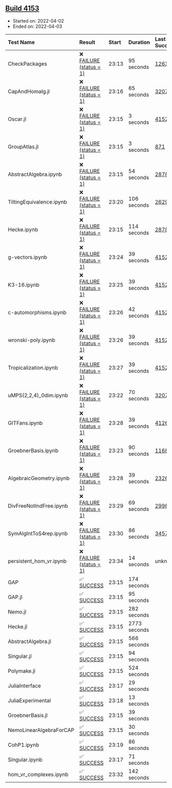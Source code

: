 ## [Build 4153](https://oscarci.mathematik.uni-kl.de/job/oscar-stable/4153/)

* Started on: 2022-04-02
* Ended on: 2022-04-03

| Test Name    | Result | Start | Duration | Last Success | First Failure |
|:-------------|:-------|:------|:---------|:-------------|:--------------|
| CheckPackages | ❌ [FAILURE (status = 1)](https://oscarci.mathematik.uni-kl.de/job/oscar-stable/4153/artifact/logs/build-4153/CheckPackages.log) | 23:13 | 95 seconds | [1263](https://oscarci.mathematik.uni-kl.de/job/oscar-stable/1263/) | [1264](https://oscarci.mathematik.uni-kl.de/job/oscar-stable/1264/) |
| CapAndHomalg.jl | ❌ [FAILURE (status = 1)](https://oscarci.mathematik.uni-kl.de/job/oscar-stable/4153/artifact/logs/build-4153/CapAndHomalg.jl.log) | 23:16 | 65 seconds | [3207](https://oscarci.mathematik.uni-kl.de/job/oscar-stable/3207/) | [3208](https://oscarci.mathematik.uni-kl.de/job/oscar-stable/3208/) |
| Oscar.jl | ❌ [FAILURE (status = 1)](https://oscarci.mathematik.uni-kl.de/job/oscar-stable/4153/artifact/logs/build-4153/Oscar.jl.log) | 23:15 | 3 seconds | [4152](https://oscarci.mathematik.uni-kl.de/job/oscar-stable/4152/) | [4153](https://oscarci.mathematik.uni-kl.de/job/oscar-stable/4153/) |
| GroupAtlas.jl | ❌ [FAILURE (status = 1)](https://oscarci.mathematik.uni-kl.de/job/oscar-stable/4153/artifact/logs/build-4153/GroupAtlas.jl.log) | 23:15 | 3 seconds | [871](https://oscarci.mathematik.uni-kl.de/job/oscar-stable/871/) | [872](https://oscarci.mathematik.uni-kl.de/job/oscar-stable/872/) |
| AbstractAlgebra.ipynb | ❌ [FAILURE (status = 1)](https://oscarci.mathematik.uni-kl.de/job/oscar-stable/4153/artifact/logs/build-4153/AbstractAlgebra.ipynb.log) | 23:15 | 54 seconds | [2878](https://oscarci.mathematik.uni-kl.de/job/oscar-stable/2878/) | [2879](https://oscarci.mathematik.uni-kl.de/job/oscar-stable/2879/) |
| TiltingEquivalence.ipynb | ❌ [FAILURE (status = 1)](https://oscarci.mathematik.uni-kl.de/job/oscar-stable/4153/artifact/logs/build-4153/TiltingEquivalence.ipynb.log) | 23:20 | 106 seconds | [2629](https://oscarci.mathematik.uni-kl.de/job/oscar-stable/2629/) | [2630](https://oscarci.mathematik.uni-kl.de/job/oscar-stable/2630/) |
| Hecke.ipynb | ❌ [FAILURE (status = 1)](https://oscarci.mathematik.uni-kl.de/job/oscar-stable/4153/artifact/logs/build-4153/Hecke.ipynb.log) | 23:15 | 114 seconds | [2878](https://oscarci.mathematik.uni-kl.de/job/oscar-stable/2878/) | [2879](https://oscarci.mathematik.uni-kl.de/job/oscar-stable/2879/) |
| g-vectors.ipynb | ❌ [FAILURE (status = 1)](https://oscarci.mathematik.uni-kl.de/job/oscar-stable/4153/artifact/logs/build-4153/g-vectors.ipynb.log) | 23:24 | 39 seconds | [4152](https://oscarci.mathematik.uni-kl.de/job/oscar-stable/4152/) | [4153](https://oscarci.mathematik.uni-kl.de/job/oscar-stable/4153/) |
| K3-16.ipynb | ❌ [FAILURE (status = 1)](https://oscarci.mathematik.uni-kl.de/job/oscar-stable/4153/artifact/logs/build-4153/K3-16.ipynb.log) | 23:25 | 39 seconds | [4152](https://oscarci.mathematik.uni-kl.de/job/oscar-stable/4152/) | [4153](https://oscarci.mathematik.uni-kl.de/job/oscar-stable/4153/) |
| c-automorphisms.ipynb | ❌ [FAILURE (status = 1)](https://oscarci.mathematik.uni-kl.de/job/oscar-stable/4153/artifact/logs/build-4153/c-automorphisms.ipynb.log) | 23:26 | 42 seconds | [4152](https://oscarci.mathematik.uni-kl.de/job/oscar-stable/4152/) | [4153](https://oscarci.mathematik.uni-kl.de/job/oscar-stable/4153/) |
| wronski-poly.ipynb | ❌ [FAILURE (status = 1)](https://oscarci.mathematik.uni-kl.de/job/oscar-stable/4153/artifact/logs/build-4153/wronski-poly.ipynb.log) | 23:26 | 39 seconds | [4152](https://oscarci.mathematik.uni-kl.de/job/oscar-stable/4152/) | [4153](https://oscarci.mathematik.uni-kl.de/job/oscar-stable/4153/) |
| Tropicalization.ipynb | ❌ [FAILURE (status = 1)](https://oscarci.mathematik.uni-kl.de/job/oscar-stable/4153/artifact/logs/build-4153/Tropicalization.ipynb.log) | 23:27 | 39 seconds | [4152](https://oscarci.mathematik.uni-kl.de/job/oscar-stable/4152/) | [4153](https://oscarci.mathematik.uni-kl.de/job/oscar-stable/4153/) |
| uMPS(2,2,4)_0dim.ipynb | ❌ [FAILURE (status = 1)](https://oscarci.mathematik.uni-kl.de/job/oscar-stable/4153/artifact/logs/build-4153/uMPS-2-2-4-_0dim.ipynb.log) | 23:22 | 70 seconds | [3207](https://oscarci.mathematik.uni-kl.de/job/oscar-stable/3207/) | [3208](https://oscarci.mathematik.uni-kl.de/job/oscar-stable/3208/) |
| GITFans.ipynb | ❌ [FAILURE (status = 1)](https://oscarci.mathematik.uni-kl.de/job/oscar-stable/4153/artifact/logs/build-4153/GITFans.ipynb.log) | 23:28 | 39 seconds | [4126](https://oscarci.mathematik.uni-kl.de/job/oscar-stable/4126/) | [4127](https://oscarci.mathematik.uni-kl.de/job/oscar-stable/4127/) |
| GroebnerBasis.ipynb | ❌ [FAILURE (status = 1)](https://oscarci.mathematik.uni-kl.de/job/oscar-stable/4153/artifact/logs/build-4153/GroebnerBasis.ipynb.log) | 23:23 | 90 seconds | [1168](https://oscarci.mathematik.uni-kl.de/job/oscar-stable/1168/) | [1169](https://oscarci.mathematik.uni-kl.de/job/oscar-stable/1169/) |
| AlgebraicGeometry.ipynb | ❌ [FAILURE (status = 1)](https://oscarci.mathematik.uni-kl.de/job/oscar-stable/4153/artifact/logs/build-4153/AlgebraicGeometry.ipynb.log) | 23:28 | 39 seconds | [2326](https://oscarci.mathematik.uni-kl.de/job/oscar-stable/2326/) | [2327](https://oscarci.mathematik.uni-kl.de/job/oscar-stable/2327/) |
| DivFreeNotIndFree.ipynb | ❌ [FAILURE (status = 1)](https://oscarci.mathematik.uni-kl.de/job/oscar-stable/4153/artifact/logs/build-4153/DivFreeNotIndFree.ipynb.log) | 23:29 | 69 seconds | [2998](https://oscarci.mathematik.uni-kl.de/job/oscar-stable/2998/) | [2999](https://oscarci.mathematik.uni-kl.de/job/oscar-stable/2999/) |
| SymAlgIntToS4rep.ipynb | ❌ [FAILURE (status = 1)](https://oscarci.mathematik.uni-kl.de/job/oscar-stable/4153/artifact/logs/build-4153/SymAlgIntToS4rep.ipynb.log) | 23:30 | 86 seconds | [3457](https://oscarci.mathematik.uni-kl.de/job/oscar-stable/3457/) | [3458](https://oscarci.mathematik.uni-kl.de/job/oscar-stable/3458/) |
| persistent_hom_vr.ipynb | ❌ [FAILURE (status = 1)](https://oscarci.mathematik.uni-kl.de/job/oscar-stable/4153/artifact/logs/build-4153/persistent_hom_vr.ipynb.log) | 23:34 | 14 seconds | unknown | unknown |
| GAP | ✅ [SUCCESS](https://oscarci.mathematik.uni-kl.de/job/oscar-stable/4153/artifact/logs/build-4153/GAP.log) | 23:15 | 174 seconds |  |  |
| GAP.jl | ✅ [SUCCESS](https://oscarci.mathematik.uni-kl.de/job/oscar-stable/4153/artifact/logs/build-4153/GAP.jl.log) | 23:15 | 95 seconds |  |  |
| Nemo.jl | ✅ [SUCCESS](https://oscarci.mathematik.uni-kl.de/job/oscar-stable/4153/artifact/logs/build-4153/Nemo.jl.log) | 23:15 | 282 seconds |  |  |
| Hecke.jl | ✅ [SUCCESS](https://oscarci.mathematik.uni-kl.de/job/oscar-stable/4153/artifact/logs/build-4153/Hecke.jl.log) | 23:15 | 2773 seconds |  |  |
| AbstractAlgebra.jl | ✅ [SUCCESS](https://oscarci.mathematik.uni-kl.de/job/oscar-stable/4153/artifact/logs/build-4153/AbstractAlgebra.jl.log) | 23:15 | 566 seconds |  |  |
| Singular.jl | ✅ [SUCCESS](https://oscarci.mathematik.uni-kl.de/job/oscar-stable/4153/artifact/logs/build-4153/Singular.jl.log) | 23:15 | 94 seconds |  |  |
| Polymake.jl | ✅ [SUCCESS](https://oscarci.mathematik.uni-kl.de/job/oscar-stable/4153/artifact/logs/build-4153/Polymake.jl.log) | 23:15 | 524 seconds |  |  |
| JuliaInterface | ✅ [SUCCESS](https://oscarci.mathematik.uni-kl.de/job/oscar-stable/4153/artifact/logs/build-4153/JuliaInterface.log) | 23:17 | 29 seconds |  |  |
| JuliaExperimental | ✅ [SUCCESS](https://oscarci.mathematik.uni-kl.de/job/oscar-stable/4153/artifact/logs/build-4153/JuliaExperimental.log) | 23:18 | 13 seconds |  |  |
| GroebnerBasis.jl | ✅ [SUCCESS](https://oscarci.mathematik.uni-kl.de/job/oscar-stable/4153/artifact/logs/build-4153/GroebnerBasis.jl.log) | 23:15 | 39 seconds |  |  |
| NemoLinearAlgebraForCAP | ✅ [SUCCESS](https://oscarci.mathematik.uni-kl.de/job/oscar-stable/4153/artifact/logs/build-4153/NemoLinearAlgebraForCAP.log) | 23:15 | 30 seconds |  |  |
| CohP1.ipynb | ✅ [SUCCESS](https://oscarci.mathematik.uni-kl.de/job/oscar-stable/4153/artifact/logs/build-4153/CohP1.ipynb.log) | 23:19 | 86 seconds |  |  |
| Singular.ipynb | ✅ [SUCCESS](https://oscarci.mathematik.uni-kl.de/job/oscar-stable/4153/artifact/logs/build-4153/Singular.ipynb.log) | 23:17 | 71 seconds |  |  |
| hom_vr_complexes.ipynb | ✅ [SUCCESS](https://oscarci.mathematik.uni-kl.de/job/oscar-stable/4153/artifact/logs/build-4153/hom_vr_complexes.ipynb.log) | 23:32 | 142 seconds |  |  |
